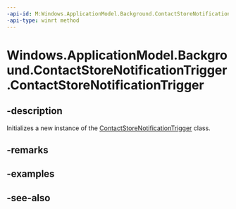 ```yaml
---
-api-id: M:Windows.ApplicationModel.Background.ContactStoreNotificationTrigger.#ctor
-api-type: winrt method
---
```


<!-- Method syntax
public ContactStoreNotificationTrigger()
-->

# Windows.ApplicationModel.Background.ContactStoreNotificationTrigger.ContactStoreNotificationTrigger

## -description
Initializes a new instance of the [ContactStoreNotificationTrigger](contactstorenotificationtrigger.md) class.

## -remarks

## -examples

## -see-also
